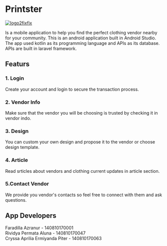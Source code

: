 # Printster

<a href="https://ibb.co/crmGt4B"><img src="https://i.ibb.co/crmGt4B/logo2fixfix.png" alt="logo2fixfix" border="0" /></a>

Is a mobile application to help you find the perfect clothing vendor nearby for your community.
This is an android application built in Android Studio. The app used kotlin as its programming language and APIs as its database. 
APIs are built in laravel framework.

## Featurs
### 1. Login 
Create your account and login to secure the transaction process.

### 2. Vendor Info
Make sure that the vendor you will be choosing is trusted by checking it in vendor indo.

### 3. Design
You can custom your own design and propose it to the vendor or choose design template.

### 4. Article
Read srticles about vendors and clothing current updates in article section.

### 5.Contact Vendor
We provide you vendor's contacts so feel free to connect with them and ask questions.

## App Developers
Faradilla Azranur - 140810170001 <br>
Rividya Permata Aluna - 140810170047 <br>
Cryssa Aprilia Ermiyanda Piter - 140810170063 
